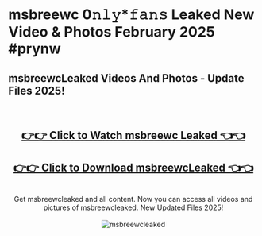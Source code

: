 # msbreewc 0𝚗𝚕𝚢*𝚏𝚊𝚗𝚜 Leaked New Video & Photos February 2025 #prynw

<h2>msbreewcLeaked Videos And Photos - Update Files 2025!</h2>
<br>
<div align="center">
<h2><a href="https://mediaupload.pro?title=msbreewc&ref=11F" rel="nofollow">👉👉 Click to Watch msbreewc Leaked 👈👈</a></h2>
<h2><a href="https://mediaupload.pro?title=msbreewc&ref=11F" rel="nofollow">👉👉 Click to Download msbreewcLeaked 👈👈</a></h2>
<br>
Get msbreewcleaked and all content. Now you can access all videos and pictures of msbreewcleaked. New Updated Files 2025!
<br>
<br>
<a href="https://mediaupload.pro?title=msbreewc&ref=11F" rel="nofollow" data-target="animated-image.originalLink"><img src="https://i.ibb.co/Gkj2r4b/banner.png" alt="msbreewcleaked" style="max-width: 100%; display: inline-block;" data-target="animated-image.originalImage"></a>
</div>
<br>

